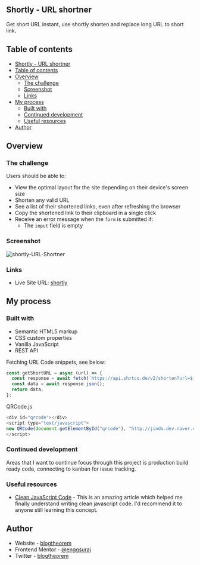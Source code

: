 ## Shortly - URL shortner

Get short URL instant, use shortly shorten and replace long URL to short link.

## Table of contents

- [Shortly - URL shortner](#shortly---url-shortner)
- [Table of contents](#table-of-contents)
- [Overview](#overview)
  - [The challenge](#the-challenge)
  - [Screenshot](#screenshot)
  - [Links](#links)
- [My process](#my-process)
  - [Built with](#built-with)
  - [Continued development](#continued-development)
  - [Useful resources](#useful-resources)
- [Author](#author)

## Overview

### The challenge

Users should be able to:

- View the optimal layout for the site depending on their device's screen size
- Shorten any valid URL
- See a list of their shortened links, even after refreshing the browser
- Copy the shortened link to their clipboard in a single click
- Receive an error message when the `form` is submitted if:
  - The `input` field is empty

### Screenshot

![shortly-URL-Shortner](https://user-images.githubusercontent.com/6918020/209463823-3c6feab4-db1c-4657-a0e2-b9b8203468ce.png)

### Links

- Live Site URL: [shortly](https://shortly.vercel.app/)

## My process

### Built with

- Semantic HTML5 markup
- CSS custom properties
- Vanilla JavaScript
- REST API

Fetching URL Code snippets, see below:

```js
const getShortURL = async (url) => {
  const response = await fetch(`https://api.shrtco.de/v2/shorten?url=${url}`);
  const data = await response.json();
  return data;
};
```

QRCode.js

```js
<div id="qrcode"></div>
<script type="text/javascript">
new QRCode(document.getElementById("qrcode"), "http://jindo.dev.naver.com/collie");
</script>
```

### Continued development

Areas that I want to continue focus through this project is production
build ready code, connecting to kanban for issue tracking.

### Useful resources

- [Clean JavaScript Code](https://dev.to/deepaksisodiya/5-best-practices-for-clean-coding-in-javascript-26am) - This is an amazing article which helped me finally understand writing clean javascript code. I'd recommend it to anyone still learning this concept.

## Author

- Website - [blogtheorem](https://blogtheorem.com)
- Frontend Mentor - [@enggsuraj](https://www.frontendmentor.io/profile/enggsuraj)
- Twitter - [blogtheorem](https://www.twitter.com/blogtheorem)

